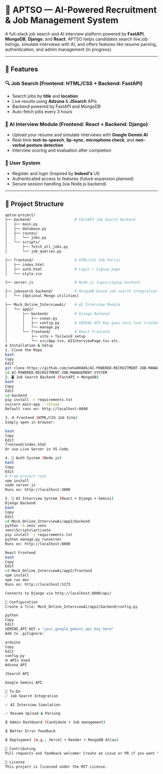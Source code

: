 # 🧠 APTSO — AI-Powered Recruitment & Job Management System

A full-stack job search and AI interview platform powered by **FastAPI**, **MongoDB**, **Django**, and **React**. APTSO helps candidates search live job listings, simulate interviews with AI, and offers features like resume parsing, authentication, and admin management (in progress).

---

## 🚀 Features

### 🔍 Job Search (Frontend: HTML/CSS + Backend: FastAPI)
- Search jobs by **title** and **location**
- Live results using **Adzuna** & **JSearch** APIs
- Backend powered by FastAPI and MongoDB
- Auto-fetch jobs every 3 hours

### 🤖 AI Interview Module (Frontend: React + Backend: Django)
- Upload your resume and simulate interviews with **Google Gemini AI**
- Real-time **text-to-speech**, **lip-sync**, **microphone check**, and **non-verbal posture detection**
- Interview scoring and evaluation after completion

### 👥 User System
- Register and login (Inspired by **Indeed's** UI)
- Authenticated access to features (future expansion planned)
- Secure session handling (via Node.js backend)

---

## 📁 Project Structure

```bash
aptso-project/
├── backend/                    # FastAPI Job Search Backend
│   ├── main.py
│   ├── database.py
│   ├── routes/
│   │   └── jobs.py
│   └── scripts/
│       ├── fetch_all_jobs.py
│       └── job_queries.py

├── frontend/                   # HTML/CSS Job Portal
│   ├── index.html
│   ├── auth.html               # Login / Signup page
│   └── style.css

├── server.js                   # Node.js login/signup backend

├── jobsearch_backend/          # MongoDB-based job search integration backend
│   └── [Optional Mongo utilities]

├── Mock_Online_InterviewAi/    # AI Interview Module
│   └── app2/
│       ├── backend/            # Django Backend
│       │   ├── views.py
│       │   ├── config.py       # GEMINI API Key goes here (not tracked)
│       │   └── manage.py
│       └── frontend/           # React Frontend
│           ├── vite + Tailwind setup
│           └── src/App.tsx, AIInterviewPage.tsx etc.
⚙️ Installation & Setup
1. Clone the Repo
bash
Copy
Edit
git clone https://github.com/neha00486/AI-POWERED-RECRUITMENT-JOB-MANAGEMENT-SYSTEM.git
cd AI-POWERED-RECRUITMENT-JOB-MANAGEMENT-SYSTEM
2. 🖥 Job Search Backend (FastAPI + MongoDB)
bash
Copy
Edit
cd backend
pip install -r requirements.txt
uvicorn main:app --reload
Default runs on: http://localhost:8000

3. 🌐 Frontend (HTML/CSS Job Site)
Simply open in browser:

bash
Copy
Edit
frontend/index.html
Or use Live Server in VS Code.

4. 👤 Auth System (Node.js)
bash
Copy
Edit
# From project root
npm install
node server.js
Runs on: http://localhost:3000

5. 🧠 AI Interview System (React + Django + Gemini)
Django Backend
bash
Copy
Edit
cd Mock_Online_InterviewAi/app2/backend
python -m venv venv
venv\Scripts\activate
pip install -r requirements.txt
python manage.py runserver
Runs on: http://localhost:8000

React Frontend
bash
Copy
Edit
cd Mock_Online_InterviewAi/app2/frontend
npm install
npm run dev
Runs on: http://localhost:5173

Connects to Django via http://localhost:8000/api/

🔑 Configuration
Create a file: Mock_Online_InterviewAi/app2/backend/config.py

python
Copy
Edit
GEMINI_API_KEY = "your_google_gemini_api_key_here"
Add to .gitignore:

arduino
Copy
Edit
config.py
🌐 APIs Used
Adzuna API

JSearch API

Google Gemini API

📌 To-Do
✅ Job Search Integration

✅ AI Interview Simulation

✅ Resume Upload & Parsing

⏳ Admin Dashboard (Candidate + Job management)

⏳ Better Error Feedback

⏳ Deployment (e.g., Vercel + Render + MongoDB Atlas)

🤝 Contributing
Pull requests and feedback welcome! Create an issue or PR if you want to help improve APTSO.

📄 License
This project is licensed under the MIT License.

